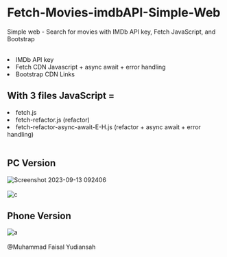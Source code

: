# Fetch-Movies-imdbAPI-Simple-Web
Simple web - Search for movies with IMDb API key, Fetch JavaScript, and Bootstrap

<br>
<li>IMDb API key</li>
<li>Fetch CDN Javascript + async await + error handling </li>
<li>Bootstrap CDN Links</li>

## With 3 files JavaScript =
<li>fetch.js</li>
<li>fetch-refactor.js (refactor)</li>
<li>fetch-refactor-async-await-E-H.js (refactor + async await + error handling)</li>
<br>

## PC Version
![Screenshot 2023-09-13 092406](https://github.com/faisalyudiansah/Jquery-Movies-imdbAPI-Simple-Web/assets/142356615/c13990a1-efc1-40e7-bd5e-e0f074c239a9)
<br>
<br>
![c](https://github.com/faisalyudiansah/Jquery-Movies-imdbAPI-Simple-Web/assets/142356615/5ce1e308-8f5d-4a89-b82a-8d8161df97ba)
<br>
## Phone Version
![a](https://github.com/faisalyudiansah/Jquery-Movies-imdbAPI-Simple-Web/assets/142356615/dfa10446-9268-4414-8278-852da85d573f)
<br>
<br>
@Muhammad Faisal Yudiansah
